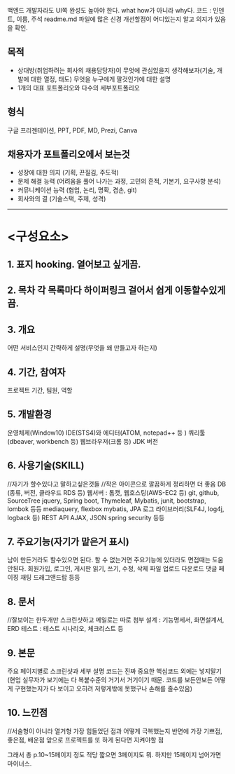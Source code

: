백엔드 개발자라도 UI쪽 완성도 높아야 한다.
what how가 아니라 why다.
코드 : 인덴트, 이름, 주석
readme.md 파일에 많은 신경
개선할점이 어디있는지 알고 의지가 있음을 확인.

## 목적
- 상대방(취업하려는 회사의 채용담당자)이 무엇에 관심있을지 생각해보자(기술, 개발에 대한 열정, 태도)
  무엇을 누구에게 팔것인가에 대한 설명
- 1개의 대표 포트폴리오와 다수의 세부포트폴리오
<!-- - 포트폴리오 만든것만 봐도 오 이 신입 일 깔끔하게 처리잘하고, 문서작성능력도 좋고 자기 포트폴리오에 대해서 뭐가 중요한지 잘 파악하고있네 느낌 주게끔 -->

## 형식
구글 프리젠테이션, PPT, PDF, MD, Prezi, Canva

## 채용자가 포트폴리오에서 보는것
- 성장에 대한 의지 (기획, 끈질김, 주도적)
- 문제 해결 능력 (어려움을 풀어 나가는 과정, 고민의 흔적, 기본기, 요구사항 분석)
- 커뮤니케이션 능력 (협업, 논리, 명확, 겸손, git)
- 회사와의 결 (기술스택, 주제, 성격)

---
# <구성요소>
## 1. 표지   hooking. 열어보고 싶게끔.
## 2. 목차   각 목록마다 하이퍼링크 걸어서 쉽게 이동할수있게끔.

## 3. 개요
어떤 서비스인지 간략하게 설명(무엇을 왜 만들고자 하는지)

## 4. 기간, 참여자
프로젝트 기간, 팀원, 역할

## 5. 개발환경
운영체제(Window10)
IDE(STS4)와 에디터(ATOM, notepad++ 등 )
쿼리툴(dbeaver, workbench 등)
웹브라우저(크롬 등)
JDK 버전

## 6. 사용기술(SKILL)
//자기가 할수있다고 말하고싶은것들
//작은 아이콘으로 깔끔하게 정리하면 더 좋음
DB (종류, 버전, 클라우드 RDS 등)
웹서버 : 톰캣, 웹호스팅(AWS-EC2 등)
git, github, SourceTree
jquery, Spring boot, Thymeleaf, Mybatis, junit, bootstrap, lombok 등등
mediaquery, flexbox
mybatis, JPA
로그 라이브러리(SLF4J, log4j, logback 등)
REST API
AJAX, JSON
spring security 등등

## 7. 주요기능(자기가 맡은거 표시)
남이 만든거라도 할수있으면 된다. 할 수 없는거면 주요기능에 있더라도 면접때는 도움안된다.
회원가입, 로그인,
게시판 읽기, 쓰기, 수정, 삭제
파일 업로드 다운로드
댓글
페이징
채팅
드래그앤드랍
등등


## 8. 문서
//잘보이는 한두개만 스크린샷하고 메일로는 따로 첨부
설계 : 기능명세서, 화면설계서, ERD
테스트 : 테스트 시나리오, 체크리스트 등

## 9. 본문
주요 페이지별로 스크린샷과 세부 설명
코드는 진짜 중요한 핵심코드 외에는 넣지말기(현업 실무자가 보기에는 다 복붙수준의 거기서 거기이기 때문. 코드를 보든안보든 어떻게 구현했는지가 다 보이고 오히려 저렇게밖에 못했구나 손해를 줄수있음)

## 10. 느낀점
//서술형이 아니라 열거형
가장 힘들었던 점과 어떻게 극복했는지
반면에 가장 기쁘점,좋은점, 배운점
앞으로 프로젝트를 또 하게 된다면 지켜야할 점


그래서 총 p.10~15페이지 정도 적당
짧으면 3페이지도 뭐.
하지만 15페이지 넘어가면 마이너스.
